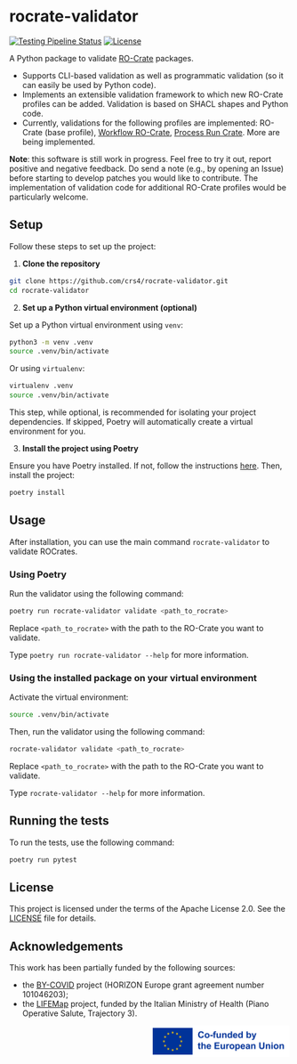# rocrate-validator

[![Testing Pipeline Status](https://img.shields.io/github/actions/workflow/status/crs4/rocrate-validator/testing.yaml?label=Tests&logo=pytest)](https://github.com/crs4/rocrate-validator/actions/workflows/testing.yaml) [![License](https://img.shields.io/badge/License-Apache_2.0-blue.svg?logo=apache)](https://opensource.org/licenses/Apache-2.0)


<!-- [![Build Status](https://repolab.crs4.it/lifemonitor/rocrate-validator/badges/develop/pipeline.svg)](https://repolab.crs4.it/lifemonitor/rocrate-validator/-/pipelines?page=1&scope=branches&ref=develop) -->

<!-- [![PyPI version](https://badge.fury.io/py/rocrate-validator.svg)](https://badge.fury.io/py/rocrate-validator) -->

<!-- [![codecov](https://codecov.io/gh/crs4/rocrate-validator/branch/main/graph/badge.svg?token=3ZQZQZQZQZ)](https://codecov.io/gh/crs4/rocrate-validator) -->

A Python package to validate [RO-Crate](https://researchobject.github.io/ro-crate/) packages.

* Supports CLI-based validation as well as programmatic validation (so it can
  easily be used by Python code).
* Implements an extensible validation framework to which new RO-Crate profiles
  can be added.  Validation is based on SHACL shapes and Python code.
* Currently, validations for the following profiles are implemented: RO-Crate
  (base profile), [Workflow
  RO-Crate](https://www.researchobject.org/ro-crate/specification/1.1/workflows.html),
  [Process Run
  Crate](https://www.researchobject.org/workflow-run-crate/profiles/0.1/process_run_crate.html).
  More are being implemented.

**Note**: this software is still work in progress. Feel free to try it out,
report positive and negative feedback.  Do send a note (e.g., by opening an
Issue) before starting to develop patches you would like to contribute.  The
implementation of validation code for additional RO-Crate profiles would be
particularly welcome.

## Setup

Follow these steps to set up the project:

1. **Clone the repository**

```bash
git clone https://github.com/crs4/rocrate-validator.git
cd rocrate-validator
```

2. **Set up a Python virtual environment (optional)**

Set up a Python virtual environment using `venv`:

```bash
python3 -m venv .venv
source .venv/bin/activate
```

Or using `virtualenv`:

```bash
virtualenv .venv
source .venv/bin/activate
```

This step, while optional, is recommended for isolating your project dependencies. If skipped, Poetry will automatically create a virtual environment for you.

3. **Install the project using Poetry**

Ensure you have Poetry installed. If not, follow the instructions [here](https://python-poetry.org/docs/#installation). Then, install the project:

```bash
poetry install
```

## Usage

After installation, you can use the main command `rocrate-validator` to validate ROCrates.

### Using Poetry

Run the validator using the following command:

```bash
poetry run rocrate-validator validate <path_to_rocrate>
```

Replace `<path_to_rocrate>` with the path to the RO-Crate you want to validate.

Type `poetry run rocrate-validator --help` for more information.

### Using the installed package on your virtual environment

Activate the virtual environment:

```bash
source .venv/bin/activate
```

Then, run the validator using the following command:

```bash
rocrate-validator validate <path_to_rocrate>
```

Replace `<path_to_rocrate>` with the path to the RO-Crate you want to validate.

Type `rocrate-validator --help` for more information.

## Running the tests

To run the tests, use the following command:

```bash
poetry run pytest
```

<!-- ## Contributing

Contributions are welcome! Please read our [contributing guidelines](CONTRIBUTING.md) for details. -->

## License

This project is licensed under the terms of the Apache License 2.0. See the
[LICENSE](LICENSE) file for details.

## Acknowledgements

This work has been partially funded by the following sources:

* the [BY-COVID](https://by-covid.org/) project (HORIZON Europe grant agreement number 101046203);
* the [LIFEMap](https://www.thelifemap.it/) project, funded by the Italian Ministry of Health (Piano Operative Salute, Trajectory 3).

<img alt="Co-funded by the EU"
    src="https://raw.githubusercontent.com/crs4/rocrate-validator/develop/docs/img/eu-logo/EN_Co-fundedbytheEU_RGB_POS.png"
    width="250" align="right"/>
